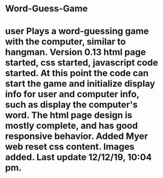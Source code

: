 # Word-Guess-Game
user Plays a word-guessing game with the computer, similar to hangman.
Version 0.13  html page started, css started, javascript code started. At this point the code can start the game and initialize display info for user and computer info, such as display the computer's word.
The html page design is mostly complete, and has good responsive behavior.
Added Myer web reset css content.
Images added. Last update 12/12/19, 10:04 pm.
=======

